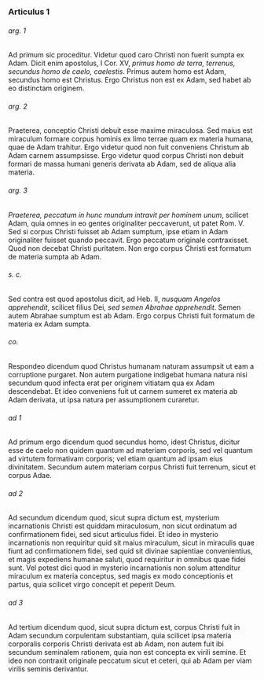 ### Articulus 1

###### arg. 1
Ad primum sic proceditur. Videtur quod caro Christi non fuerit sumpta ex Adam. Dicit enim apostolus, I Cor. XV, *primus homo de terra, terrenus, secundus homo de caelo, caelestis*. Primus autem homo est Adam, secundus homo est Christus. Ergo Christus non est ex Adam, sed habet ab eo distinctam originem.

###### arg. 2
Praeterea, conceptio Christi debuit esse maxime miraculosa. Sed maius est miraculum formare corpus hominis ex limo terrae quam ex materia humana, quae de Adam trahitur. Ergo videtur quod non fuit conveniens Christum ab Adam carnem assumpsisse. Ergo videtur quod corpus Christi non debuit formari de massa humani generis derivata ab Adam, sed de aliqua alia materia.

###### arg. 3
*Praeterea, peccatum in hunc mundum intravit per hominem unum*, scilicet Adam, quia omnes in eo gentes originaliter peccaverunt, ut patet Rom. V. Sed si corpus Christi fuisset ab Adam sumptum, ipse etiam in Adam originaliter fuisset quando peccavit. Ergo peccatum originale contraxisset. Quod non decebat Christi puritatem. Non ergo corpus Christi est formatum de materia sumpta ab Adam.

###### s. c.
Sed contra est quod apostolus dicit, ad Heb. II, *nusquam Angelos apprehendit*, scilicet filius Dei, *sed semen Abrahae apprehendit*. Semen autem Abrahae sumptum est ab Adam. Ergo corpus Christi fuit formatum de materia ex Adam sumpta.

###### co.
Respondeo dicendum quod Christus humanam naturam assumpsit ut eam a corruptione purgaret. Non autem purgatione indigebat humana natura nisi secundum quod infecta erat per originem vitiatam qua ex Adam descendebat. Et ideo conveniens fuit ut carnem sumeret ex materia ab Adam derivata, ut ipsa natura per assumptionem curaretur.

###### ad 1
Ad primum ergo dicendum quod secundus homo, idest Christus, dicitur esse de caelo non quidem quantum ad materiam corporis, sed vel quantum ad virtutem formativam corporis; vel etiam quantum ad ipsam eius divinitatem. Secundum autem materiam corpus Christi fuit terrenum, sicut et corpus Adae.

###### ad 2
Ad secundum dicendum quod, sicut supra dictum est, mysterium incarnationis Christi est quiddam miraculosum, non sicut ordinatum ad confirmationem fidei, sed sicut articulus fidei. Et ideo in mysterio incarnationis non requiritur quid sit maius miraculum, sicut in miraculis quae fiunt ad confirmationem fidei, sed quid sit divinae sapientiae convenientius, et magis expediens humanae saluti, quod requiritur in omnibus quae fidei sunt. Vel potest dici quod in mysterio incarnationis non solum attenditur miraculum ex materia conceptus, sed magis ex modo conceptionis et partus, quia scilicet virgo concepit et peperit Deum.

###### ad 3
Ad tertium dicendum quod, sicut supra dictum est, corpus Christi fuit in Adam secundum corpulentam substantiam, quia scilicet ipsa materia corporalis corporis Christi derivata est ab Adam, non autem fuit ibi secundum seminalem rationem, quia non est concepta ex virili semine. Et ideo non contraxit originale peccatum sicut et ceteri, qui ab Adam per viam virilis seminis derivantur.

